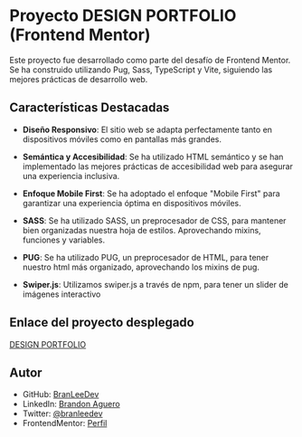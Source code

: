 # Proyecto DESIGN PORTFOLIO (Frontend Mentor)

Este proyecto fue desarrollado como parte del desafío de Frontend Mentor. Se ha construido utilizando Pug, Sass, TypeScript y Vite, siguiendo las mejores prácticas de desarrollo web.

## Características Destacadas

- **Diseño Responsivo**: El sitio web se adapta perfectamente tanto en dispositivos móviles como en pantallas más grandes.

- **Semántica y Accesibilidad**: Se ha utilizado HTML semántico y se han implementado las mejores prácticas de accesibilidad web para asegurar una experiencia inclusiva.

- **Enfoque Mobile First**: Se ha adoptado el enfoque "Mobile First" para garantizar una experiencia óptima en dispositivos móviles.

- **SASS**: Se ha utilizado SASS, un preprocesador de CSS, para mantener bien organizadas nuestra hoja de estilos. Aprovechando mixins, funciones y variables.

- **PUG**: Se ha utilizado PUG, un preprocesador de HTML, para tener nuestro html más organizado, aprovechando los mixins de pug.

- **Swiper.js**: Utilizamos swiper.js a través de npm, para tener un slider de imágenes interactivo


## Enlace del proyecto desplegado

[DESIGN PORTFOLIO](https://bmi-calculator-ochre-phi.vercel.app/)

## Autor

- GitHub: [BranLeeDev](https://github.com/BranLeeDev)
- LinkedIn: [Brandon Aguero](https://www.linkedin.com/in/brandonaguero/)
- Twitter: [@branleedev](https://twitter.com/branleedev)
- FrontendMentor: [Perfil](https://www.frontendmentor.io/profile/BranLeeDev)
